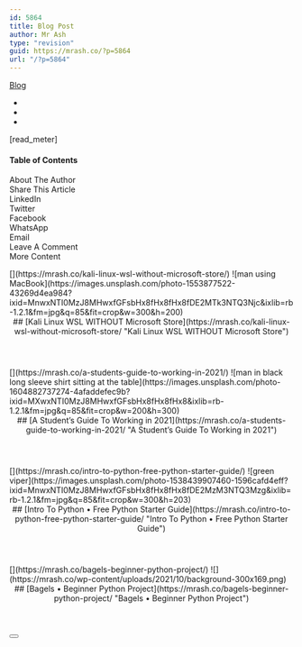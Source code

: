 ```yaml
---
id: 5864
title: Blog Post
author: Mr Ash
type: "revision"
guid: https://mrash.co/?p=5864
url: "/?p=5864"
---
```


[Blog](https://mrash.co/blog/)

- 

- 
- 

 \[read\_meter\]

####  Table of Contents 

 About The Author  
 Share This Article  
 LinkedIn  
 Twitter  
 Facebook  
 WhatsApp  
 Email  
 Leave A Comment  
 More Content

<article> [](https://mrash.co/kali-linux-wsl-without-microsoft-store/)  
 ![man using MacBook](https://images.unsplash.com/photo-1553877522-43269d4ea984?ixid=MnwxNTI0MzJ8MHwxfGFsbHx8fHx8fHx8fDE2MTk3NTQ3Njc&ixlib=rb-1.2.1&fm=jpg&q=85&fit=crop&w=300&h=200)<header>## [Kali Linux WSL WITHOUT Microsoft Store](https://mrash.co/kali-linux-wsl-without-microsoft-store/ "Kali Linux WSL WITHOUT Microsoft Store")

</header></article><article> [](https://mrash.co/a-students-guide-to-working-in-2021/)  
 ![man in black long sleeve shirt sitting at the table](https://images.unsplash.com/photo-1604882737274-4afaddefec9b?ixid=MXwxNTI0MzJ8MHwxfGFsbHx8fHx8fHx8&ixlib=rb-1.2.1&fm=jpg&q=85&fit=crop&w=200&h=300)<header>## [A Student’s Guide To Working in 2021](https://mrash.co/a-students-guide-to-working-in-2021/ "A Student’s Guide To Working in 2021")

</header></article><article> [](https://mrash.co/intro-to-python-free-python-starter-guide/)  
 ![green viper](https://images.unsplash.com/photo-1538439907460-1596cafd4eff?ixid=MnwxNTI0MzJ8MHwxfGFsbHx8fHx8fHx8fDE2MzM3NTQ3Mzg&ixlib=rb-1.2.1&fm=jpg&q=85&fit=crop&w=300&h=203)<header>## [Intro To Python • Free Python Starter Guide](https://mrash.co/intro-to-python-free-python-starter-guide/ "Intro To Python • Free Python Starter Guide")

</header></article><article> [](https://mrash.co/bagels-beginner-python-project/)  
 ![](https://mrash.co/wp-content/uploads/2021/10/background-300x169.png)<header>## [Bagels • Beginner Python Project](https://mrash.co/bagels-beginner-python-project/ "Bagels • Beginner Python Project")

</header></article> <button data-args="orderby=rand&order=desc&ignore_sticky_posts=1&post_status=publish&posts_per_page=4&post_type=post" data-class="Essential_Addons_ElementorProElementsPost_Block" data-layout="" data-max-page="22" data-nonce="a133cf0896" data-page="1" data-page-id="1477" data-template="{"dir":"pro","file_name":"default.php","name":"Post-Block"}" data-widget="e3b2eb3" data-widget-id="e3b2eb3" id="eael-load-more-btn-e3b2eb3">  
 </button>